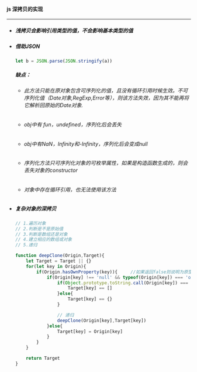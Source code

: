 #### js 深拷贝的实现

---

- ##### 浅拷贝会影响引用类型的值，不会影响基本类型的值

- ##### 借助JSON

  ```js
  let b = JSON.parse(JSON.stringify(a))
  ```

  ##### 缺点：

  - ###### 此方法只能在原对象包含可序列化的值，且没有循环引用时候生效。不可序列化值（Date对象,RegExp,Error等），则该方法失效，因为其不能再将它解析回原始的Date对象.

  - ###### obj中有 fun，undefined，序列化后会丢失

  - ###### obj中有NaN，Infinity和-Infinity，序列化后会变成null

  - ###### 序列化方法只可序列化对象的可枚举属性，如果是构造函数生成的，则会丢失对象的constructor

  - ###### 对象中存在循环引用，也无法使用该方法

- ##### 复杂对象的深拷贝

  ```javascript
  // 1.遍历对象
  // 2.判断是不是原始值
  // 3.判断是数组还是对象
  // 4.建立相应的数组或对象
  // 5.递归
  
  function deepClone(Origin,Target){
      let Target = Target || {}
      for(let key in Origin){
          if(Origin.hasOwnProperty(key)){     //如果返回false则说明为原型上的属性，不用拷贝
              if(Origin[key] !== 'null' && typeof(Origin[key]) === 'object'){
                  if(Object.prototype.toString.call(Origin[key]) === '[object Array]'){
                      Target[key] == []
                  }else{
                      Target[key] == {}
                  }
  
                  // 递归
                  deepClone(Origin[key],Target[key])
              }else{
                  Target[key] = Origin[key]
              }
          }
      }
  
      return Target
  }
  ```

  